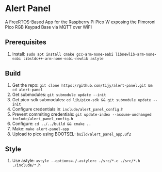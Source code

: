 # Alert Panel

A FreeRTOS-Based App for the Raspberry Pi Pico W exposing the Pimoroni Pico RGB Keypad Base via MQTT over WiFI

## Prerequisites

1. Install: `sudo apt install cmake gcc-arm-none-eabi libnewlib-arm-none-eabi libstdc++-arm-none-eabi-newlib astyle`

## Build

1. Get the repo: `git clone https://github.com/tijy/alert-panel.git && cd alert-panel`
2. Get submodules: `git submodule update --init`
3. Get pico-sdk submodules: `cd lib/pico-sdk && git submodule update --init`
4. Configure credentials in: `include/alert_panel_config.h`
5. Prevent commiting credentials: `git update-index --assume-unchanged include/alert_panel_config.h`
6. Configure: `cd ../../build && cmake ..`
7. Make: `make alert-panel-app`
8. Upload to pico using BOOTSEL: `build/alert_panel_app.uf2`

## Style

1. Use astyle: `astyle --options=./.astylerc ./src/*.c ./src/*.h ./include/*.h`